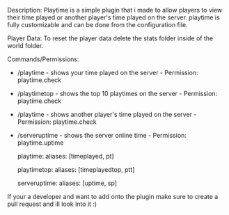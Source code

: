 
Description:
Playtime is a simple plugin that i made to allow players to view their time played or another player's time played on the server. playtime is fully customizable and can be done from the configuration file.

Player Data:
To reset the player data delete the stats folder inside of the world folder.

Commands/Permissions:
- /playtime - shows your time played on the server - Permission: playtime.check
- /playtimetop - shows the top 10 playtimes on the server - Permission: playtime.check
- /playtime <player> - shows another player's time played on the server - Permission: playtime.check
- /serveruptime - shows the server online time - Permission: playtime.uptime
 
  playtime:
aliases: [timeplayed, pt]

  playtimetop:
aliases: [timeplayedtop, ptt]

  serveruptime:
aliases: [uptime, sp]

 
 If your a developer and want to add onto the plugin make sure to create a pull request and ill look into it :)
